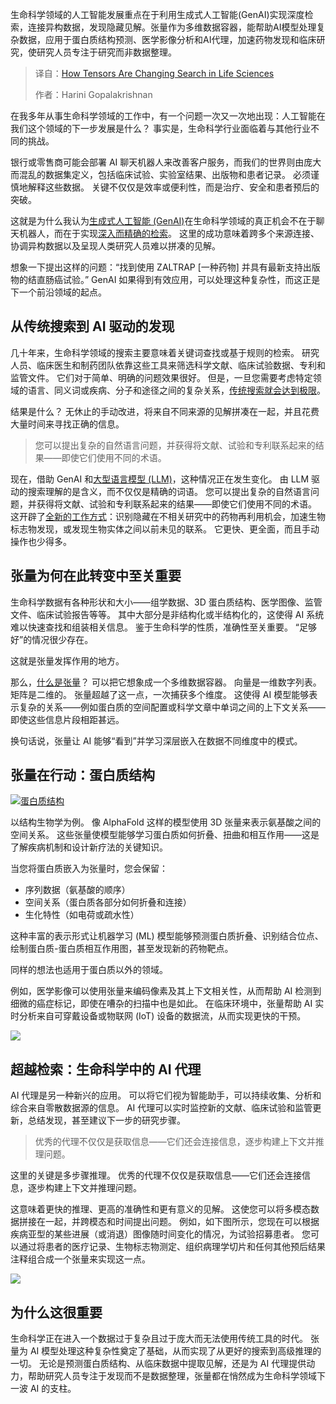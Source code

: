 <!--
title: 张量技术正在改变生命科学搜索
cover: https://cdn.thenewstack.io/media/2025/08/a699a696-medicine.jpg
summary: 生命科学领域的人工智能发展重点在于利用生成式人工智能(GenAI)实现深度检索，连接异构数据，发现隐藏见解。张量作为多维数据容器，能帮助AI模型处理复杂数据，应用于蛋白质结构预测、医学影像分析和AI代理，加速药物发现和临床研究，使研究人员专注于研究而非数据整理。
-->

生命科学领域的人工智能发展重点在于利用生成式人工智能(GenAI)实现深度检索，连接异构数据，发现隐藏见解。张量作为多维数据容器，能帮助AI模型处理复杂数据，应用于蛋白质结构预测、医学影像分析和AI代理，加速药物发现和临床研究，使研究人员专注于研究而非数据整理。

> 译自：[How Tensors Are Changing Search in Life Sciences](https://thenewstack.io/how-tensors-are-changing-search-in-life-sciences/)
> 
> 作者：Harini Gopalakrishnan

在我多年从事生命科学领域的工作中，有一个问题一次又一次地出现：人工智能在我们这个领域的下一步发展是什么？ 事实是，生命科学行业面临着与其他行业不同的挑战。

银行或零售商可能会部署 AI 聊天机器人来改善客户服务，而我们的世界则由庞大而混乱的数据集定义，包括临床试验、实验室结果、出版物和患者记录。 必须谨慎地解释这些数据。 关键不仅仅是效率或便利性，而是治疗、安全和患者预后的突破。

这就是为什么我认为[生成式人工智能 (GenAI)](https://thenewstack.io/genai-is-quickly-reinventing-it-operations-leaving-many-behind/)在生命科学领域的真正机会不在于聊天机器人，而在于实现[深入而精确的检索](https://thenewstack.io/wrangling-data-is-becoming-critical-in-an-ai-driven-world/)。 这里的成功意味着跨多个来源连接、协调异构数据以及呈现人类研究人员难以拼凑的见解。

想象一下提出这样的问题：“找到使用 ZALTRAP [一种药物] 并具有最新支持出版物的结直肠癌试验。” GenAI 如果得到有效应用，可以处理这种复杂性，而这正是下一个前沿领域的起点。

## **从传统搜索到 AI 驱动的发现**

几十年来，生命科学领域的搜索主要意味着关键词查找或基于规则的检索。 研究人员、临床医生和制药团队依靠这些工具来筛选科学文献、临床试验数据、专利和监管文件。 它们对于简单、明确的问题效果很好。 但是，一旦您需要考虑特定领域的语言、同义词或疾病、分子和途径之间的复杂关系，[传统搜索就会达到极限](https://thenewstack.io/vector-search-is-reaching-its-limit-heres-what-comes-next/)。

结果是什么？ 无休止的手动改进，将来自不同来源的见解拼凑在一起，并且花费大量时间来寻找正确的信息。

> 您可以提出复杂的自然语言问题，并获得将文献、试验和专利联系起来的结果——即使它们使用不同的术语。

现在，借助 GenAI 和[大型语言模型 (LLM)](https://roadmap.sh/guides/introduction-to-llms)，这种情况正在发生变化。 由 LLM 驱动的搜索理解的是含义，而不仅仅是精确的词语。 您可以提出复杂的自然语言问题，并获得将文献、试验和专利联系起来的结果——即使它们使用不同的术语。 这开辟了[全新的工作方式](https://thenewstack.io/microsoft-opens-ai-store-for-healthcare-developers/)：识别隐藏在不相关研究中的药物再利用机会，加速生物标志物发现，或发现生物实体之间以前未见的联系。 它更快、更全面，而且手动操作也少得多。

## 张量为何在此转变中至关重要

生命科学数据有各种形状和大小——组学数据、3D 蛋白质结构、医学图像、监管文件、临床试验报告等等。 其中大部分是非结构化或半结构化的，这使得 AI 系统难以快速查找和组装相关信息。 鉴于生命科学的性质，准确性至关重要。 “足够好”的情况很少存在。

这就是张量发挥作用的地方。

那么，[什么是张量](https://thenewstack.io/beyond-vector-search-the-move-to-tensor-based-retrieval/)？ 可以把它想象成一个多维数据容器。 向量是一维数字列表。 矩阵是二维的。 张量超越了这一点，一次捕获多个维度。 这使得 AI 模型能够表示复杂的关系——例如蛋白质的空间配置或科学文章中单词之间的上下文关系——即使这些信息片段相距甚远。

换句话说，张量让 AI 能够“看到”并学习深层嵌入在数据不同维度中的模式。

## **张量在行动：蛋白质结构**

[![蛋白质结构](https://cdn.thenewstack.io/media/2025/08/b5190174-image1-1024x511.png)](https://cdn.thenewstack.io/media/2025/08/b5190174-image1-1024x511.png)

以结构生物学为例。 像 AlphaFold 这样的模型使用 3D 张量来表示氨基酸之间的空间关系。 这些张量使模型能够学习蛋白质如何折叠、扭曲和相互作用——这是了解疾病机制和设计新疗法的关键知识。

当您将蛋白质嵌入为张量时，您会保留：

* 序列数据（氨基酸的顺序）
* 空间关系（蛋白质各部分如何折叠和连接）
* 生化特性（如电荷或疏水性）

这种丰富的表示形式让机器学习 (ML) 模型能够预测蛋白质折叠、识别结合位点、绘制蛋白质-蛋白质相互作用图，甚至发现新的药物靶点。

同样的想法也适用于蛋白质以外的领域。

例如，医学影像可以使用张量来编码像素及其上下文相关性，从而帮助 AI 检测到细微的癌症标记，即使在嘈杂的扫描中也是如此。 在临床环境中，张量帮助 AI 实时分析来自可穿戴设备或物联网 (IoT) 设备的数据流，从而实现更快的干预。

[![](https://cdn.thenewstack.io/media/2025/08/b1444269-image3-1024x426.png)](https://cdn.thenewstack.io/media/2025/08/b1444269-image3-1024x426.png)

## **超越检索：生命科学中的 AI 代理**

AI 代理是另一种新兴的应用。 可以将它们视为智能助手，可以持续收集、分析和综合来自零散数据源的信息。 AI 代理可以实时监控新的文献、临床试验和监管更新，总结发现，甚至建议下一步的研究步骤。

> 优秀的代理不仅仅是获取信息——它们还会连接信息，逐步构建上下文并推理问题。

这里的关键是多步骤推理。 优秀的代理不仅仅是获取信息——它们还会连接信息，逐步构建上下文并推理问题。

这意味着更快的推理、更高的准确性和更有意义的见解。 这使您可以将多模态数据拼接在一起，并跨模态和时间提出问题。 例如，如下图所示，您现在可以根据疾病亚型的某些进展（或消退）图像随时间变化的情况，为试验招募患者。 您可以通过将患者的医疗记录、生物标志物测定、组织病理学切片和任何其他预后结果注释组合成一个张量来实现这一点。

[![](https://cdn.thenewstack.io/media/2025/08/72454eca-image2-1024x307.png)](https://cdn.thenewstack.io/media/2025/08/72454eca-image2-1024x307.png)

## 为什么这很重要

生命科学正在进入一个数据过于复杂且过于庞大而无法使用传统工具的时代。 张量为 AI 模型处理这种复杂性奠定了基础，从而实现了从更好的搜索到高级推理的一切。 无论是预测蛋白质结构、从临床数据中提取见解，还是为 AI 代理提供动力，帮助研究人员专注于发现而不是数据整理，张量都在悄然成为生命科学领域下一波 AI 的支柱。